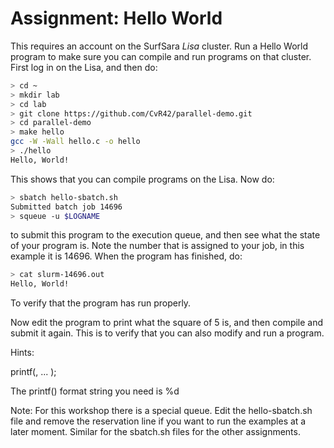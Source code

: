# Assignment: Hello World

This requires an account on the SurfSara *Lisa* cluster. Run a Hello World program to make sure
you can compile and run programs on that cluster. First log in on the Lisa, and then do:

```bash
> cd ~
> mkdir lab
> cd lab
> git clone https://github.com/CvR42/parallel-demo.git
> cd parallel-demo
> make hello
gcc -W -Wall hello.c -o hello
> ./hello
Hello, World!
```
This shows that you can compile programs on the Lisa. Now do:
```bash
> sbatch hello-sbatch.sh
Submitted batch job 14696
> squeue -u $LOGNAME
```
to submit this program to the execution queue, and then see what the
state of your program is.  Note the number that is assigned to your job,
in this example it is 14696. When the program has finished, do:
```bash
> cat slurm-14696.out
Hello, World!
```
To verify that the program has run properly.

Now edit the program to print what the square of 5 is, and then compile and submit it again.
This is to verify that you can also modify and run a program.

Hints:

printf(<string-with-formats>, <parm> ... <parm>);

The printf() format string you need is %d

Note: For this workshop there is a special queue. Edit the hello-sbatch.sh
file and remove the reservation line if you want to run the examples at a
later moment.  Similar for the sbatch.sh files for the other assignments.
